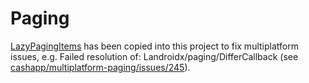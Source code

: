 # Paging

[LazyPagingItems](LazyPagingItems.kt) has been copied into this project to fix multiplatform issues, 
e.g. Failed resolution of: Landroidx/paging/DifferCallback
(see [cashapp/multiplatform-paging/issues/245](https://github.com/cashapp/multiplatform-paging/issues/245)).